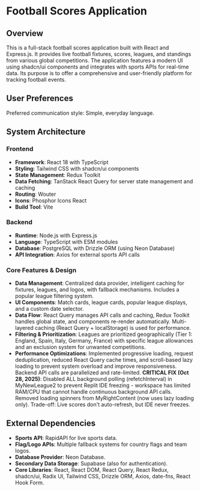 # Football Scores Application

## Overview

This is a full-stack football scores application built with React and Express.js. It provides live football fixtures, scores, leagues, and standings from various global competitions. The application features a modern UI using shadcn/ui components and integrates with sports APIs for real-time data. Its purpose is to offer a comprehensive and user-friendly platform for tracking football events.

## User Preferences

Preferred communication style: Simple, everyday language.

## System Architecture

### Frontend
- **Framework**: React 18 with TypeScript
- **Styling**: Tailwind CSS with shadcn/ui components
- **State Management**: Redux Toolkit
- **Data Fetching**: TanStack React Query for server state management and caching
- **Routing**: Wouter
- **Icons**: Phosphor Icons React
- **Build Tool**: Vite

### Backend
- **Runtime**: Node.js with Express.js
- **Language**: TypeScript with ESM modules
- **Database**: PostgreSQL with Drizzle ORM (using Neon Database)
- **API Integration**: Axios for external sports API calls

### Core Features & Design
- **Data Management**: Centralized data provider, intelligent caching for fixtures, leagues, and logos, with fallback mechanisms. Includes a popular league filtering system.
- **UI Components**: Match cards, league cards, popular league displays, and a custom date selector.
- **Data Flow**: React Query manages API calls and caching, Redux Toolkit handles global state, and components re-render automatically. Multi-layered caching (React Query + localStorage) is used for performance.
- **Filtering & Prioritization**: Leagues are prioritized geographically (Tier 1: England, Spain, Italy, Germany, France) with specific league allowances and an exclusion system for unwanted competitions.
- **Performance Optimizations**: Implemented progressive loading, request deduplication, reduced React Query cache times, and scroll-based lazy loading to prevent system overload and improve responsiveness. Backend API calls are parallelized and rate-limited. **CRITICAL FIX (Oct 28, 2025)**: Disabled ALL background polling (refetchInterval) in MyNewLeague2 to prevent Replit IDE freezing - workspace has limited RAM/CPU that cannot handle continuous background API calls. Removed loading spinners from MyRightContent (now uses lazy loading only). Trade-off: Live scores don't auto-refresh, but IDE never freezes.

## External Dependencies

- **Sports API**: RapidAPI for live sports data.
- **Flag/Logo APIs**: Multiple fallback systems for country flags and team logos.
- **Database Provider**: Neon Database.
- **Secondary Data Storage**: Supabase (also for authentication).
- **Core Libraries**: React, React DOM, React Query, React Redux, shadcn/ui, Radix UI, Tailwind CSS, Drizzle ORM, Axios, date-fns, React Hook Form.